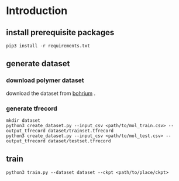 # Introduction

## install prerequisite packages

```shell
pip3 install -r requirements.txt
```

## generate dataset

### download polymer dataset

download the dataset from [bohrium](https://dataset-bohr-storage.dp.tech/lbg%2Fdataset%2Fzip%2Fdataset_tiefblue_bohr_14076_ai4scup-cns-5zkz_v101725.zip?Expires=1706793489&OSSAccessKeyId=LTAI5tGCcUT7wz9m1fq8cuLa&Signature=lJIRW1BiXYeKua7uGj293CT5WIo%3D) .

### generate tfrecord

```shell
mkdir dataset
python3 create_dataset.py --input_csv <path/to/mol_train.csv> --output_tfrecord dataset/trainset.tfrecord
python3 create_dataset.py --input_csv <path/to/mol_test.csv> --output_tfrecord dataset/testset.tfrecord
```

## train

```shell
python3 train.py --dataset dataset --ckpt <path/to/place/ckpt>
```

